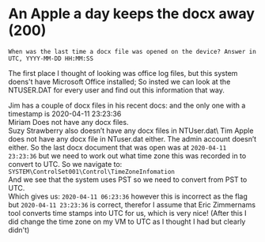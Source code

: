 # An Apple a day keeps the docx away (200)
`When was the last time a docx file was opened on the device? Answer in UTC, YYYY-MM-DD HH:MM:SS`

The first place I thought of looking was office log files, but this system doens't have Microsoft Office installed; So insted we can look at the NTUSER.DAT for every user and find out this information that way.

Jim has a couple of docx files in his recent docs: and the only one with a timestamp is 2020-04-11 23:23:36\
Miriam Does not have any docx files.\
Suzy Strawberry also doesn’t have any docx files in NTUser.dat\\
Tim Apple does not have any docx file in NTuser.dat either. The admin account doesn’t either. So the last docx document that was open was at `2020-04-11 23:23:36` but we need to work out what time zone this was recorded in to convert to UTC. So we navigate to:
`SYSTEM\ControlSet001\Control\TimeZoneInfomation`\
And we see that the system uses PST so we need to convert from PST to UTC. \
Which gives us:
`2020-04-11 06:23:36` however this is incorrect as the flag but `2020-04-11 23:23:36` is correct, therefor I assume that Eric Zimmernams tool converts time stamps into UTC for us, which is very nice! (After this I did change the time zone on my VM to UTC as I thought I had but clearly didn't)